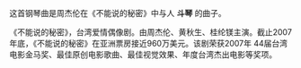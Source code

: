 

这首钢琴曲是周杰伦在《不能说的秘密》中与人 **斗琴** 的曲子。

《不能说的秘密》，台湾爱情偶像剧。由周杰伦、黄秋生、桂纶镁主演。截止2007年底，《不能说的秘密》在亚洲票房接近960万美元。该剧荣获2007年
44届台湾电影金马奖、最佳原创电影歌曲、最佳视觉效果、年度台湾杰出电影等奖项。


